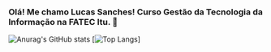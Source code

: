 ### Olá! Me chamo Lucas Sanches! Curso Gestão da Tecnologia da Informação na FATEC Itu. 🚀
![Anurag's GitHub stats](https://github-readme-stats.vercel.app/api?username=sanches8&show_icons=true&theme=dracula)
[![Top Langs](https://github-readme-stats.vercel.app/api/top-langs/?username=anuraghazra&layout=donut-vertical)]
